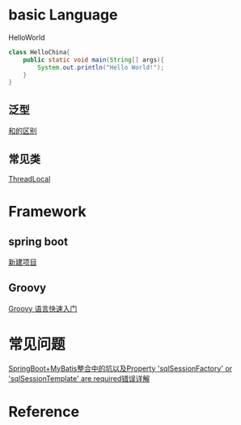 # basic Language

HelloWorld

```java
class HelloChina{
    public static void main(String[] args){
        System.out.println("Hello World!");
    }
}
```



## 泛型

[和的区别](https://www.cnblogs.com/liuyongyu/p/12457195.html)

## 常见类

[ThreadLocal](https://baijiahao.baidu.com/s?id=1653790035315010634&wfr=spider&for=pc)

# Framework

## spring boot

[新建项目](https://blog.csdn.net/diaoling1990/article/details/82356747)

## Groovy

[Groovy 语言快速入门](https://www.jianshu.com/p/e8dec95c4326)

# 常见问题

[SpringBoot+MyBatis整合中的坑以及Property 'sqlSessionFactory' or 'sqlSessionTemplate' are required错误详解](https://blog.csdn.net/qq8693/article/details/86166953)

# Reference